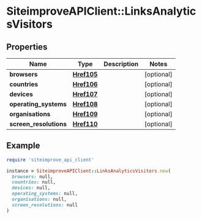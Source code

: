 # SiteimproveAPIClient::LinksAnalyticsVisitors

## Properties

| Name | Type | Description | Notes |
| ---- | ---- | ----------- | ----- |
| **browsers** | [**Href105**](Href105.md) |  | [optional] |
| **countries** | [**Href106**](Href106.md) |  | [optional] |
| **devices** | [**Href107**](Href107.md) |  | [optional] |
| **operating_systems** | [**Href108**](Href108.md) |  | [optional] |
| **organisations** | [**Href109**](Href109.md) |  | [optional] |
| **screen_resolutions** | [**Href110**](Href110.md) |  | [optional] |

## Example

```ruby
require 'siteimprove_api_client'

instance = SiteimproveAPIClient::LinksAnalyticsVisitors.new(
  browsers: null,
  countries: null,
  devices: null,
  operating_systems: null,
  organisations: null,
  screen_resolutions: null
)
```

